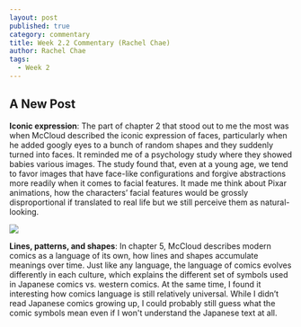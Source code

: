 ```yaml
---
layout: post
published: true
category: commentary
title: Week 2.2 Commentary (Rachel Chae)
author: Rachel Chae
tags:
  - Week 2
---
```

## A New Post

**Iconic expression**: The part of chapter 2 that stood out to me the most was when McCloud described the iconic expression of faces, particularly when he added googly eyes to a bunch of random shapes and they suddenly turned into faces. It reminded me of a psychology study where they showed babies various images. The study found that, even at a young age, we tend to favor images that have face-like configurations and forgive abstractions more readily when it comes to facial features. It made me think about Pixar animations, how the characters’ facial features would be grossly disproportional if translated to real life but we still perceive them as natural-looking.

![]({{site.baseurl}}/assets/Screen%20Shot%202022-09-13%20at%204.52.33%20PM.png)

**Lines, patterns, and shapes**: In chapter 5, McCloud describes modern comics as a language of its own, how lines and shapes accumulate meanings over time. Just like any language, the language of comics evolves differently in each culture, which explains the different set of symbols used in Japanese comics vs. western comics. At the same time, I found it interesting how comics language is still relatively universal. While I didn’t read Japanese comics growing up, I could probably still guess what the comic symbols mean even if I won't understand the Japanese text at all.